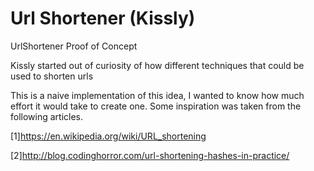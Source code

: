 # Url Shortener (Kissly)
UrlShortener Proof of Concept 

Kissly started out of curiosity of how different techniques that could be used to shorten urls

This is a naive implementation of this idea, I wanted to know how much effort it would take to create one. 
Some inspiration was taken from the following articles.   

[1]https://en.wikipedia.org/wiki/URL_shortening   

[2]http://blog.codinghorror.com/url-shortening-hashes-in-practice/ 
